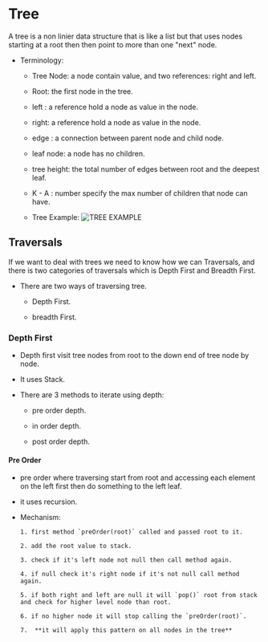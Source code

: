# Tree 

A tree is a non linier data structure that is like a list but that uses nodes starting at a root then then point to more than one "next" node.

* Terminology:

  * Tree Node: a node contain value, and two references: right and left.

  * Root: the first node in the tree.

  * left : a reference hold a node as value in the node.

  * right: a reference hold a node as value in the node.

  * edge : a connection between parent node and child node.

  * leaf node: a node has no children.

  * tree height: the total number of edges between root and the deepest leaf.

  * K - A : number specify the max number of children that node can have.

  * Tree Example:
  ![TREE EXAMPLE](https://codefellows.github.io/common_curriculum/data_structures_and_algorithms/Code_401/class-15/resources/images/BinaryTree1.PNG) 

## Traversals 

If we want to deal with trees we need to know how we can Traversals, and there is two categories of traversals which is Depth First and Breadth First.

* There are two ways of traversing tree.

  * Depth First.

  * breadth First.

### Depth First

   * Depth first visit tree nodes from root to the down end of tree node by node.

   * It uses Stack.

   * There are 3 methods to iterate using depth:

     * pre order depth.

     * in order depth.

     * post order depth.

#### Pre Order

* pre order where traversing start from root and accessing each element on the left first then do something to the left leaf.

* it uses recursion.

* Mechanism:

      1. first method `preOrder(root)` called and passed root to it.

      2. add the root value to stack.

      3. check if it's left node not null then call method again.

      4. if null check it's right node if it's not null call method again.

      5. if both right and left are null it will `pop()` root from stack and check for higher level node than root.

      6. if no higher node it will stop calling the `preOrder(root)`.

      7.  **it will apply this pattern on all nodes in the tree**

